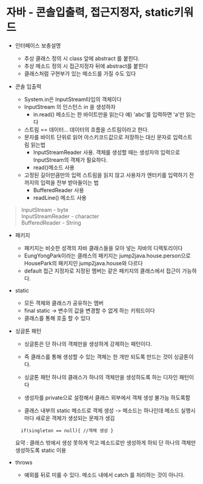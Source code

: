 # 자바 - 콘솔입출력, 접근지정자, static키워드  
* 인터페이스 보충설명
    * 추상 클래스 정의 시 class 앞에 abstract 를 붙힌다.
    * 추상 메소드 정의 시 접근지정자 뒤에 abstract를 붙힌다
    * 클래스처럼 구현부가 있는 메소드를 가질 수도 있다

* 콘솔 입출력
    * System.in은 InputStream타입의 객체이다
    * InputStream 의 인스턴스 in 을 생성하자
        * in.read() 메소드는 한 바이트만을 읽는다 예) 'abc'를 입력하면 'a'만 읽는다
    * 스트림 == 데이터... 데이터의 흐름을 스트림이라고 한다.
    * 문자를 바이트 단위로 읽어 아스키코드값으로 저장하는 대신 문자로 입력스트림 읽는법
        * InputStreamReader 사용. 객체를 생성할 때는 생성자의 입력으로 InputStream의 객체가 필요하다.
        * read()메소드 사용
    * 고정된 길이만큼만의 입력 스트림을 읽지 않고 사용자가 엔터키를 입력하기 전까지의 입력을 전부 받아들이는 법
        * BufferedReader 사용
        * readLine() 메소드 사용
  
 >InputStream - byte  
 InputStreamReader - character  
 BufferedReader - String  

* 패키지
    * 패키지는 비슷한 성격의 자바 클래스들을 모아 넣는 자바의 디렉토리이다
    * EungYongPark이라는 클래스의 패키지는 jump2java.house.person으로 HousePark의 패키지인 jump2java.house와 다르다
    * default 접근 지정자로 지정된 멤버는 같은 패키지의 클래스에서 접근이 가능하다.

* static
    * 모든 객체와 클래스가 공유하는 멤버
    * final static -> 변수의 값을 변경할 수 없게 하는 키워드이다
    * 클래스를 통해 호출 할 수 있다

* 싱글톤 패턴
    * 싱글톤은 단 하나의 객체만을 생성하게 강제하는 패턴이다. 
    * 즉 클래스를 통해 생성할 수 있는 객체는 한 개만 되도록 만드는 것이 싱글톤이다.
    * 싱글톤 패턴
    하나의 클래스가 하나의 객체만을 생성하도록 하는 디자인 패턴이다
    
    * 생성자를 private으로 설정해서 클래스 외부에서 객체 생성 불가능 하도록함 
    * 클래스 내부의 static 메소드로 객체 생성 -> 메소드는 하나인데
    메소드 실행시마다 새로운 객체가 생성되는 문제가 생김  
  ```private static Singleton singleton; 
    if(singleton == null){ //객체 생성 }
    ```  

    요약 : 클래스 밖에서 생성 못하게 막고 메소드로만 생성하게 하되
    단 하나의 객체만 생성하도록 static 이용
* throws 
    * 예외를 뒤로 미룰 수 있다. 메소드 내에서 catch 를 처리하는 것이 아니다.